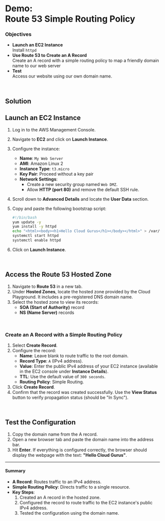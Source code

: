 # Demo:<br>Route 53 Simple Routing Policy

### Objectives
- **Launch an EC2 Instance**<br>Install `httpd`
- **Use Route 53 to Create an A Record**<br>Create an A record with a simple routing policy to map a friendly domain name to our web server
- **Test**<br>Access our website using our own domain name.

<br>

## Solution
## Launch an EC2 Instance
1. Log in to the AWS Management Console.
2. Navigate to **EC2** and click on **Launch Instance**.
3. Configure the instance:
   - **Name**: `My Web Server`
   - **AMI**: Amazon Linux 2
   - **Instance Type**: `t3.micro`
   - **Key Pair**: Proceed without a key pair
   - **Network Settings**:
     - Create a new security group named `Web DMZ`.
     - Allow **HTTP (port 80)** and remove the default SSH rule.
4. Scroll down to **Advanced Details** and locate the **User Data** section.
5. Copy and paste the following bootstrap script:

    ```bash
    #!/bin/bash
    yum update -y
    yum install -y httpd
    echo "<html><body><h1>Hello Cloud Gurus</h1></body></html>" > /var/www/html/index.html
    systemctl start httpd
    systemctl enable httpd
    ```

6. Click on **Launch Instance**.

<br>

## Access the Route 53 Hosted Zone
1. Navigate to **Route 53** in a new tab.
2. Under **Hosted Zones**, locate the hosted zone provided by the Cloud Playground. It includes a pre-registered DNS domain name.
3. Select the hosted zone to view its records:
   - **SOA (Start of Authority)** record
   - **NS (Name Server)** records

<br>

### Create an A Record with a Simple Routing Policy
1. Select **Create Record**.
2. Configure the record:
   - **Name**: Leave blank to route traffic to the root domain.
   - **Record Type**: `A` (IPv4 address).
   - **Value**: Enter the public IPv4 address of your EC2 instance (available in the EC2 console under **Instance Details**).
   - **TTL**: Use the default value of `300 seconds`.
   - **Routing Policy**: Simple Routing.
3. Click **Create Record**.
4. Confirm that the record was created successfully. Use the **View Status** button to verify propagation status (should be "In Sync").

<br>

## Test the Configuration
1. Copy the domain name from the A record.
2. Open a new browser tab and paste the domain name into the address bar.
3. Hit **Enter**. If everything is configured correctly, the browser should display the webpage with the text: **"Hello Cloud Gurus"**.

---

#### Summary
- **A Record**: Routes traffic to an IPv4 address.
- **Simple Routing Policy**: Directs traffic to a single resource.
- **Key Steps**:
  1. Created an A record in the hosted zone.
  2. Configured the record to route traffic to the EC2 instance's public IPv4 address.
  3. Tested the configuration using the domain name.